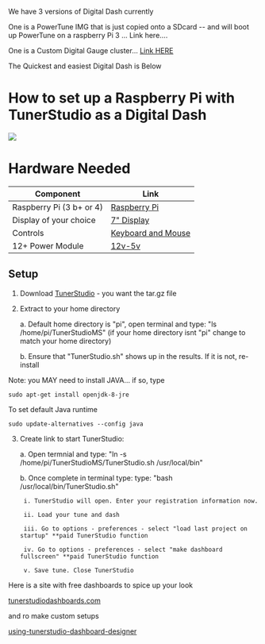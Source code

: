 We have 3 versions of Digital Dash currently 

One is a PowerTune IMG that is just copied onto a SDcard -- and will boot up PowerTune on a raspberry Pi 3 ... Link here.... 

One is a Custom Digital Gauge cluster... [Link HERE ](https://customgt6.com/2021/03/28/custom-digital-gauge-cluster/)

The Quickest and easiest Digital Dash is Below 

# How to set up a Raspberry Pi with TunerStudio as a Digital Dash

![](https://user-images.githubusercontent.com/5051341/125208727-ee206800-e259-11eb-9600-6cf742fba5a6.jpg)

# Hardware Needed

Component|Link
-------|----------
Raspberry Pi (3 b+ or 4)|[Raspberry Pi](https://www.sparkfun.com/products/15446?src=raspberrypi)
Display of your choice|[7" Display](https://www.amazon.com/Eviciv-Portable-Monitor-Display-1024X600/dp/B07L6WT77H/ref=sr_1_5?crid=1X69430RFAY22&dchild=1&keywords=raspberry+pi+display&qid=1626032478&s=electronics&sprefix=raspberry+pi+dis%2Celectronics%2C200&sr=1-5)
Controls|[Keyboard and Mouse](https://www.amazon.com/Logitech-Wireless-Keyboard-Control-Touchpad/dp/B014EUQOGK/ref=sxin_12?asc_contentid=amzn1.osa.1213c232-4911-4c93-a5a9-080c7940f1b5.ATVPDKIKX0DER.en_US&asc_contenttype=article&ascsubtag=amzn1.osa.1213c232-4911-4c93-a5a9-080c7940f1b5.ATVPDKIKX0DER.en_US&creativeASIN=B014EUQOGK&cv_ct_cx=raspberry+pi+keyboard&cv_ct_id=amzn1.osa.1213c232-4911-4c93-a5a9-080c7940f1b5.ATVPDKIKX0DER.en_US&cv_ct_pg=search&cv_ct_we=asin&cv_ct_wn=osp-single-source-earns-comm&dchild=1&keywords=raspberry+pi+keyboard&linkCode=oas&pd_rd_i=B014EUQOGK&pd_rd_r=049c7620-3794-42f7-9f0a-6c7b318fad45&pd_rd_w=sSrfX&pd_rd_wg=V1Net&pf_rd_p=f8108e8c-9dee-4dc9-af6c-073db3c1eea1&pf_rd_r=GXV8H8RAJ5G714NZ79M9&qid=1626032549&s=electronics&sr=1-1-a3cc9a7a-2f07-46dc-8259-ac02200376a0&tag=gadgetreview-tca-20)
12+ Power Module|[12v-5v](https://www.amazon.com/Type-C-Step-Down-Converter-Output-Waterproof/dp/B086KTGRH1/ref=sr_1_1?crid=1HPUPPNJUMBA9&dchild=1&keywords=raspberry+pi+12v+power+supply&qid=1626032600&s=electronics&sprefix=raspberry+pi+12v+p%2Celectronics%2C191&sr=1-1)

## Setup

1. Download [TunerStudio](http://tunerstudio.com/index.php/downloads) - you want the tar.gz file

2. Extract to your home directory


     a. Default home directory is "pi", open terminal and type: "ls /home/pi/TunerStudioMS" (if your home directory isnt "pi" change to match your home directory)

     b. Ensure that "TunerStudio.sh" shows up in the results. If it is not, re-install 

Note: you MAY need to install JAVA... if so, type 

`sudo apt-get install openjdk-8-jre`

To set default Java runtime

`sudo update-alternatives --config java`

3. Create link to start TunerStudio:

     a. Open termnial and type: "ln -s /home/pi/TunerStudioMS/TunerStudio.sh /usr/local/bin"

     b. Once complete in terminal type: type: "bash /usr/local/bin/TunerStudio.sh" 

        i. TunerStudio will open. Enter your registration information now. 

        ii. Load your tune and dash

        iii. Go to options - preferences - select "load last project on startup" **paid TunerStudio function

        iv. Go to options - preferences - select "make dashboard fullscreen" **paid TunerStudio function

        v. Save tune. Close TunerStudio



Here is a site with free dashboards to spice up your look 

[tunerstudiodashboards.com](https://tunerstudiodashboards.com)

and ro make custom setups 

[using-tunerstudio-dashboard-designer](http://www.tunerstudio.com/index.php/manuals/53-using-tunerstudio-dashboard-designer)




